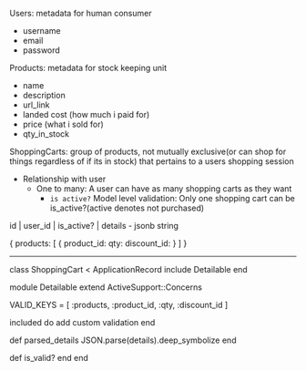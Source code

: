 Users: metadata for human consumer
- username
- email 
- password 

Products: metadata for stock keeping unit
- name
- description
- url_link
- landed cost (how much i paid for)
- price (what i sold for)
- qty_in_stock

ShoppingCarts: group of products, not mutually exclusive(or can shop for things regardless of if its in stock) that pertains to a users shopping session
- Relationship with user
  - One to many: A user can have as many shopping carts as they want 
    - `is active?` Model level validation: Only one shopping cart can be is_active?(active denotes not purchased)

id | user_id | is_active? | details - jsonb string

  {
    products: [
      {
        product_id:
        qty:
        discount_id:
      }
    ]
  }

--------------
class ShoppingCart < ApplicationRecord 
  include Detailable
end 

module Detailable
  extend ActiveSupport::Concerns

  VALID_KEYS = [
    :products, 
    :product_id, 
    :qty,
    :discount_id
  ]

  included do 
    add custom validation
  end

  def parsed_details 
    JSON.parse(details).deep_symbolize
  end

  def is_valid?
  end
end
<!-- Warehouses: metadata for physical storage locations
- Address
- has many products *through* inventories

Inventories
- id (primary key bc it's a through model, not a joiner table)
- product_id
- warehouse_id 
- qty  -->
